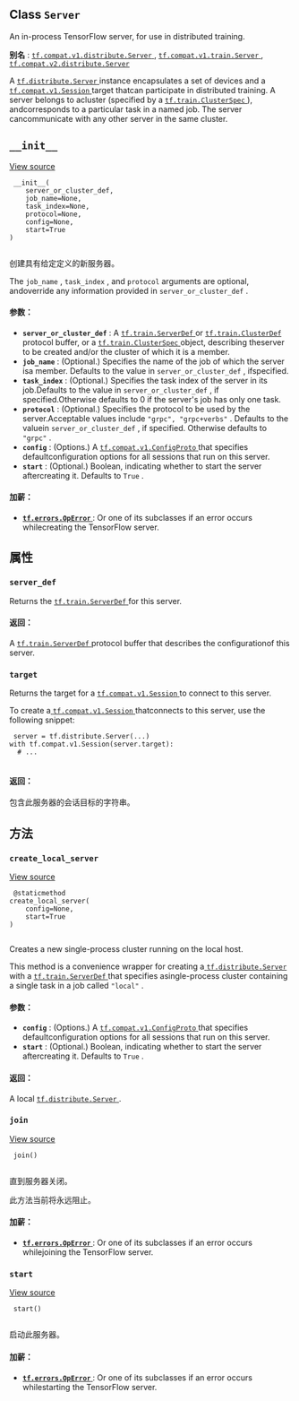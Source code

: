 

## Class  `Server` 
An in-process TensorFlow server, for use in distributed training.

**别名** : [ `tf.compat.v1.distribute.Server` ](/api_docs/python/tf/distribute/Server), [ `tf.compat.v1.train.Server` ](/api_docs/python/tf/distribute/Server), [ `tf.compat.v2.distribute.Server` ](/api_docs/python/tf/distribute/Server)

A [ `tf.distribute.Server` ](https://tensorflow.google.cn/api_docs/python/tf/distribute/Server) instance encapsulates a set of devices and a[ `tf.compat.v1.Session` ](https://tensorflow.google.cn/api_docs/python/tf/compat/v1/Session) target thatcan participate in distributed training. A server belongs to acluster (specified by a [ `tf.train.ClusterSpec` ](https://tensorflow.google.cn/api_docs/python/tf/train/ClusterSpec)), andcorresponds to a particular task in a named job. The server cancommunicate with any other server in the same cluster.

##  `__init__` 
[View source](https://github.com/tensorflow/tensorflow/blob/r2.0/tensorflow/python/training/server_lib.py#L110-L149)

```
 __init__(
    server_or_cluster_def,
    job_name=None,
    task_index=None,
    protocol=None,
    config=None,
    start=True
)
 
```

创建具有给定定义的新服务器。

The  `job_name` ,  `task_index` , and  `protocol`  arguments are optional, andoverride any information provided in  `server_or_cluster_def` .

#### 参数：
- **`server_or_cluster_def`** : A [ `tf.train.ServerDef` ](https://tensorflow.google.cn/api_docs/python/tf/train/ServerDef) or [ `tf.train.ClusterDef` ](https://tensorflow.google.cn/api_docs/python/tf/train/ClusterDef)protocol buffer, or a [ `tf.train.ClusterSpec` ](https://tensorflow.google.cn/api_docs/python/tf/train/ClusterSpec) object, describing theserver to be created and/or the cluster of which it is a member.
- **`job_name`** : (Optional.) Specifies the name of the job of which the server isa member. Defaults to the value in  `server_or_cluster_def` , ifspecified.
- **`task_index`** : (Optional.) Specifies the task index of the server in its job.Defaults to the value in  `server_or_cluster_def` , if specified.Otherwise defaults to 0 if the server's job has only one task.
- **`protocol`** : (Optional.) Specifies the protocol to be used by the server.Acceptable values include  `"grpc", "grpc+verbs"` . Defaults to the valuein  `server_or_cluster_def` , if specified. Otherwise defaults to `"grpc"` .
- **`config`** : (Options.) A [ `tf.compat.v1.ConfigProto` ](https://tensorflow.google.cn/api_docs/python/tf/compat/v1/ConfigProto) that specifies defaultconfiguration options for all sessions that run on this server.
- **`start`** : (Optional.) Boolean, indicating whether to start the server aftercreating it. Defaults to  `True` .


#### 加薪：
- **[ `tf.errors.OpError` ](/api_docs/python/tf/errors/OpError)** : Or one of its subclasses if an error occurs whilecreating the TensorFlow server.


## 属性


###  `server_def` 
Returns the [ `tf.train.ServerDef` ](https://tensorflow.google.cn/api_docs/python/tf/train/ServerDef) for this server.

#### 返回：
A [ `tf.train.ServerDef` ](https://tensorflow.google.cn/api_docs/python/tf/train/ServerDef) protocol buffer that describes the configurationof this server.

###  `target` 
Returns the target for a [ `tf.compat.v1.Session` ](https://tensorflow.google.cn/api_docs/python/tf/compat/v1/Session) to connect to this server.

To create a[ `tf.compat.v1.Session` ](https://tensorflow.google.cn/api_docs/python/tf/compat/v1/Session) thatconnects to this server, use the following snippet:

```
 server = tf.distribute.Server(...)
with tf.compat.v1.Session(server.target):
  # ...
 
```

#### 返回：
包含此服务器的会话目标的字符串。

## 方法


###  `create_local_server` 
[View source](https://github.com/tensorflow/tensorflow/blob/r2.0/tensorflow/python/training/server_lib.py#L214-L237)

```
 @staticmethod
create_local_server(
    config=None,
    start=True
)
 
```

Creates a new single-process cluster running on the local host.

This method is a convenience wrapper for creating a[ `tf.distribute.Server` ](https://tensorflow.google.cn/api_docs/python/tf/distribute/Server) with a [ `tf.train.ServerDef` ](https://tensorflow.google.cn/api_docs/python/tf/train/ServerDef) that specifies asingle-process cluster containing a single task in a job called `"local"` .

#### 参数：
- **`config`** : (Options.) A [ `tf.compat.v1.ConfigProto` ](https://tensorflow.google.cn/api_docs/python/tf/compat/v1/ConfigProto) that specifies defaultconfiguration options for all sessions that run on this server.
- **`start`** : (Optional.) Boolean, indicating whether to start the server aftercreating it. Defaults to  `True` .


#### 返回：
A local [ `tf.distribute.Server` ](https://tensorflow.google.cn/api_docs/python/tf/distribute/Server).

###  `join` 
[View source](https://github.com/tensorflow/tensorflow/blob/r2.0/tensorflow/python/training/server_lib.py#L174-L183)

```
 join()
 
```

直到服务器关闭。

此方法当前将永远阻止。

#### 加薪：
- **[ `tf.errors.OpError` ](/api_docs/python/tf/errors/OpError)** : Or one of its subclasses if an error occurs whilejoining the TensorFlow server.


###  `start` 
[View source](https://github.com/tensorflow/tensorflow/blob/r2.0/tensorflow/python/training/server_lib.py#L165-L172)

```
 start()
 
```

启动此服务器。

#### 加薪：
- **[ `tf.errors.OpError` ](/api_docs/python/tf/errors/OpError)** : Or one of its subclasses if an error occurs whilestarting the TensorFlow server.
